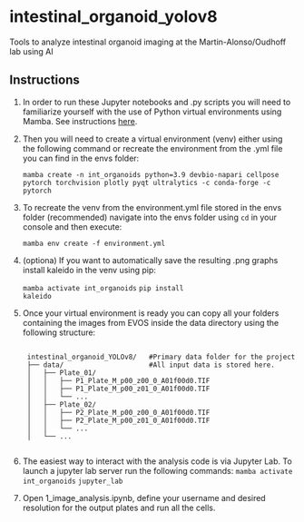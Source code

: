 # intestinal_organoid_yolov8
Tools to analyze intestinal organoid imaging at the Martin-Alonso/Oudhoff lab using AI

<h2>Instructions</h2>

1. In order to run these Jupyter notebooks and .py scripts you will need to familiarize yourself with the use of Python virtual environments using Mamba. See instructions [here](https://biapol.github.io/blog/mara_lampert/getting_started_with_mambaforge_and_python/readme.html).

2. Then you will need to create a virtual environment (venv) either using the following command or recreate the environment from the .yml file you can find in the envs folder:

    <code>mamba create -n int_organoids python=3.9 devbio-napari cellpose pytorch torchvision plotly pyqt ultralytics -c conda-forge -c pytorch</code>

3. To recreate the venv from the environment.yml file stored in the envs folder (recommended) navigate into the envs folder using <code>cd</code> in your console and then execute:

    <code>mamba env create -f environment.yml</code>

4. (optiona) If you want to automatically save the resulting .png graphs install kaleido in the venv using pip:

   <code>mamba activate int_organoids</code>
   <code>pip install kaleido</code>

6. Once your virtual environment is ready you can copy all your folders containing the images from EVOS inside the data directory using the following structure:

    <code>
    intestinal_organoid_YOLOv8/   #Primary data folder for the project
    ├── data/                     #All input data is stored here. 
    │   ├── Plate_01/
    │   │   ├── P1_Plate_M_p00_z00_0_A01f00d0.TIF
    │   │   ├── P1_Plate_M_p00_z01_0_A01f00d0.TIF
    │   │   └── ...
    │   ├── Plate_02/
    │   │   ├── P2_Plate_M_p00_z00_0_A01f00d0.TIF
    │   │   ├── P2_Plate_M_p00_z01_0_A01f00d0.TIF
    │   │   └── ...
    │   └── ...
    </code>

7. The easiest way to interact with the analysis code is via Jupyter Lab. To launch a jupyter lab server run the following commands:
    <code>mamba activate int_organoids</code>
    <code>jupyter_lab</code>

8. Open 1_image_analysis.ipynb, define your username and desired resolution for the output plates and run all the cells.
